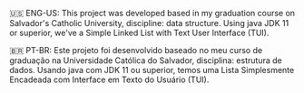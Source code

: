 🇺🇸 ENG-US:
This project was developed based in my graduation course on Salvador's Catholic University, discipline: data structure.
Using java JDK 11 or superior, we've a Simple Linked List with Text User Interface (TUI).

🇧🇷 PT-BR:
Este projeto foi desenvolvido baseado no meu curso de graduação na Universidade Católica do Salvador, disciplina: estrutura de dados.
Usando java com JDK 11 ou superior, temos uma Lista Simplesmente Encadeada com Interface em Texto do Usuário (TUI).